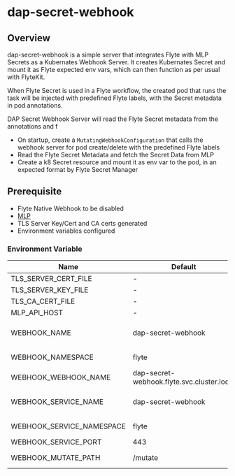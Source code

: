 # dap-secret-webhook

## Overview
dap-secret-webhook is a simple server that integrates Flyte with MLP Secrets as a Kubernates Webhook Server. It creates Kubernates Secret and mount it as Flyte expected env vars, which can then function as per usual with FlyteKit. 

When Flyte Secret is used in a Flyte workflow, the created pod that runs the task will be injected with predefined Flyte labels, with the Secret metadata in pod annotations.

DAP Secret Webhook Server will read the Flyte Secret metadata from the annotations and f
- On startup, create a `MutatingWebhookConfiguration` that calls the webhook server for pod create/delete with the predefined Flyte labels
- Read the Flyte Secret Metadata and fetch the Secret Data from MLP
- Create a k8 Secret resource and mount it as env var to the pod, in an expected format by Flyte Secret Manager

## Prerequisite 
- Flyte Native Webhook to be disabled
- [MLP](https://github.com/caraml-dev/mlp/tree/main)
- TLS Server Key/Cert and CA certs generated
- Environment variables configured

### Environment Variable
| Name                      | Default                                    | Description                                                                  |
|---------------------------|--------------------------------------------|------------------------------------------------------------------------------|
| TLS_SERVER_CERT_FILE      | -                                          | Server Cert                                                                  |
| TLS_SERVER_KEY_FILE       | -                                          | Server Key                                                                   |
| TLS_CA_CERT_FILE          | -                                          | CA Public Cert                                                               |
| MLP_API_HOST              | -                                          | MLP API Host                                                                 |
| WEBHOOK_NAME              | dap-secret-webhook                         | Name of the MutatingWebhookConfiguration resource                            |
| WEBHOOK_NAMESPACE         | flyte                                      | Namespace of the MutatingWebhookConfiguration                                |
| WEBHOOK_WEBHOOK_NAME      | dap-secret-webhook.flyte.svc.cluster.local | Name of the webhook to call. Needs to be qualified name                      |
| WEBHOOK_SERVICE_NAME      | dap-secret-webhook                         | Name of the service for the webhook to call when a request fulfill the rules |
| WEBHOOK_SERVICE_NAMESPACE | flyte                                      | Namespace of the service deployed in cluster                                 |
| WEBHOOK_SERVICE_PORT      | 443                                        | Port of the service                                                          |
| WEBHOOK_MUTATE_PATH       | /mutate                                    | Endpoint of the service to call for mutate function                          |
